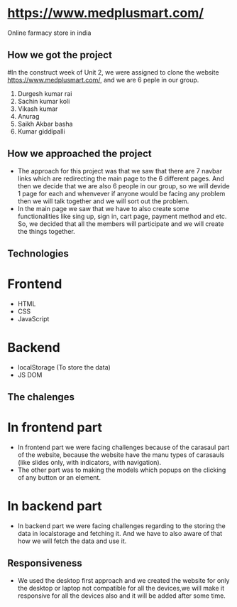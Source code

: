 # https://www.medplusmart.com/
  Online farmacy store in india
 
## How we got the project
 
  #In the construct week of Unit 2, we were assigned to clone the website https://www.medplusmart.com/, and we are 6 peple in our group.
1. Durgesh kumar rai
2. Sachin kumar koli
3. Vikash kumar 
4. Anurag
5. Saikh Akbar basha  
6. Kumar giddipalli


## How we approached the project

  * The approach for this project was that we saw that there are 7 navbar links which are redirecting the main page to the 6 different pages. And then we decide that     we are also 6 people in our group, so we will devide 1 page for each and whenvever if anyone would be facing any problem then we will talk together and we will       sort out the problem. 
  * In the main page we saw that we have to also create some functionalities like sing up, sign in, cart page, payment method and etc. 
    So, we decided that all the members will participate and we will create the things together.
   
   
## Technologies 
 
  # Frontend
   * HTML
   * CSS
   * JavaScript
  # Backend
   * localStorage (To store the data)
   * JS DOM 

## The chalenges 

  # In frontend part
 
   * In frontend part we were facing challenges because of the carasaul part of the website, because the website have the manu types of carasauls (like slides only,        with indicators, with navigation). 
   * The other part was to making the models which popups on the clicking of any button or an element.

 # In backend part
  
  * In backend part we were facing challenges regarding to the storing the data in localstorage and fetching it. And we have to also aware of that how we will fetch       the data and use it.

## Responsiveness

  * We used the desktop first approach and we created the website for only the desktop or laptop not compatible for all the devices,we will make it responsive for all     the devices also and it will be added after some time. 
  

  
  
 
